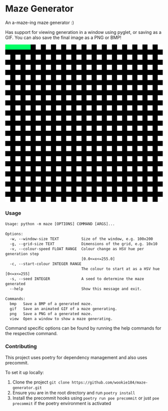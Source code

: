 # Maze Generator

An a-maze-ing maze generator :)

Has support for viewing generation in a window using pyglet, or saving as a GIF. You can also save the final image as a PNG or BMP!

![GIF of colourful maze being generated](https://github.com/wookie184/maze-generator/blob/main/examples/out.gif)


### Usage
```
Usage: python -m maze [OPTIONS] COMMAND [ARGS]...

Options:
  -w, --window-size TEXT          Size of the window, e.g. 100x200
  -g, --grid-size TEXT            Dimensions of the grid, e.g. 10x10
  -v, --colour-speed FLOAT RANGE  Colour change as HSV hue per generation step
                                  [0.0<=x<=255.0]
  -c, --start-colour INTEGER RANGE
                                  The colour to start at as a HSV hue  [0<=x<=255]
  -s, --seed INTEGER              A seed to determine the maze generated
  --help                          Show this message and exit.

Commands:
  bmp   Save a BMP of a generated maze.
  gif   Save an animated GIF of a maze generating.
  png   Save a PNG of a generated maze.
  view  Open a window to show a maze generating.
```

Command specific options can be found by running the help commands for the respective command.

### Contributing

This project uses poetry for dependency management and also uses precommit.

To set it up locally:
1) Clone the project `git clone https://github.com/wookie184/maze-generator.git`
2) Ensure you are in the root directory and run `poetry install`
3) Install the precommit hooks using `poetry run poe precommit` or just `poe precommit` if the poetry environment is activated
